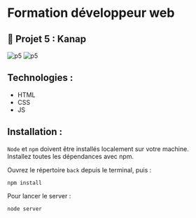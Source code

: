 # Formation développeur web 



## 📎 Projet 5 : Kanap

![p5](https://user-images.githubusercontent.com/105727852/214625560-8d10d539-5940-4902-81a8-c7f564f51f57.jpg)
![p5](https://user-images.githubusercontent.com/105727852/214625560-8d10d539-5940-4902-81a8-c7f564f51f57.jpg)


## Technologies :
- HTML
- CSS
- JS

## Installation :

`Node` et `npm` doivent être installés localement sur votre machine.\
Installez toutes les dépendances avec npm.

Ouvrez le répertoire `back` depuis le terminal, puis :
```terminal
npm install
```

Pour lancer le server :
```terminal
node server
```
